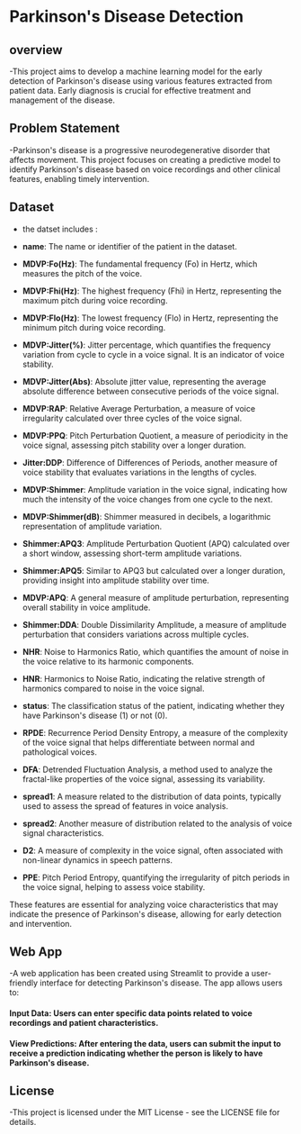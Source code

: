 # Parkinson's Disease Detection

## overview
-This project aims to develop a machine learning model for the early detection of Parkinson's disease using various features extracted from patient data. Early diagnosis is crucial for effective treatment and management of the disease.
## Problem Statement
-Parkinson's disease is a progressive neurodegenerative disorder that affects movement. This project focuses on creating a predictive model to identify Parkinson's disease based on voice recordings and other clinical features, enabling timely intervention.
## Dataset

- the datset includes :

- **name**: The name or identifier of the patient in the dataset.

- **MDVP:Fo(Hz)**: The fundamental frequency (Fo) in Hertz, which measures the pitch of the voice.

- **MDVP:Fhi(Hz)**: The highest frequency (Fhi) in Hertz, representing the maximum pitch during voice recording.

- **MDVP:Flo(Hz)**: The lowest frequency (Flo) in Hertz, representing the minimum pitch during voice recording.

- **MDVP:Jitter(%)**: Jitter percentage, which quantifies the frequency variation from cycle to cycle in a voice signal. It is an indicator of voice stability.

- **MDVP:Jitter(Abs)**: Absolute jitter value, representing the average absolute difference between consecutive periods of the voice signal.

- **MDVP:RAP**: Relative Average Perturbation, a measure of voice irregularity calculated over three cycles of the voice signal.

- **MDVP:PPQ**: Pitch Perturbation Quotient, a measure of periodicity in the voice signal, assessing pitch stability over a longer duration.

- **Jitter:DDP**: Difference of Differences of Periods, another measure of voice stability that evaluates variations in the lengths of cycles.

- **MDVP:Shimmer**: Amplitude variation in the voice signal, indicating how much the intensity of the voice changes from one cycle to the next.

- **MDVP:Shimmer(dB)**: Shimmer measured in decibels, a logarithmic representation of amplitude variation.

- **Shimmer:APQ3**: Amplitude Perturbation Quotient (APQ) calculated over a short window, assessing short-term amplitude variations.

- **Shimmer:APQ5**: Similar to APQ3 but calculated over a longer duration, providing insight into amplitude stability over time.

- **MDVP:APQ**: A general measure of amplitude perturbation, representing overall stability in voice amplitude.

- **Shimmer:DDA**: Double Dissimilarity Amplitude, a measure of amplitude perturbation that considers variations across multiple cycles.

- **NHR**: Noise to Harmonics Ratio, which quantifies the amount of noise in the voice relative to its harmonic components.

- **HNR**: Harmonics to Noise Ratio, indicating the relative strength of harmonics compared to noise in the voice signal.

- **status**: The classification status of the patient, indicating whether they have Parkinson's disease (1) or not (0).

- **RPDE**: Recurrence Period Density Entropy, a measure of the complexity of the voice signal that helps differentiate between normal and pathological voices.

- **DFA**: Detrended Fluctuation Analysis, a method used to analyze the fractal-like properties of the voice signal, assessing its variability.

- **spread1**: A measure related to the distribution of data points, typically used to assess the spread of features in voice analysis.

- **spread2**: Another measure of distribution related to the analysis of voice signal characteristics.

- **D2**: A measure of complexity in the voice signal, often associated with non-linear dynamics in speech patterns.

- **PPE**: Pitch Period Entropy, quantifying the irregularity of pitch periods in the voice signal, helping to assess voice stability.

These features are essential for analyzing voice characteristics that may indicate the presence of Parkinson's disease, allowing for early detection and intervention.

## Web App
-A web application has been created using Streamlit to provide a user-friendly interface for detecting Parkinson's disease. The app allows users to:

#### Input Data: Users can enter specific data points related to voice recordings and patient characteristics.
#### View Predictions: After entering the data, users can submit the input to receive a prediction indicating whether the person is likely to have Parkinson's disease.

## License
-This project is licensed under the MIT License - see the LICENSE file for details.
